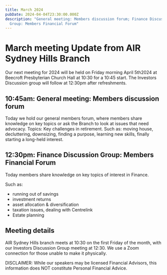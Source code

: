 ```yaml
---
title: March 2024
pubDate: 2024-04-04T23:30:00.000Z
description: "General meeting: Members discussion forum; Finance Discussion
  Group: Members Financial Forum"
---
```

# March meeting Update from AIR Sydney Hills Branch

Our next meeting for 2024 will be held on Friday morning April 5th2024 at Beecroft Presbyterian Church Hall at 10:30 for a 10:45 start. The Investors Discussion group will follow at 12:30pm after refreshments.

## 10:45am: General meeting: Members discussion forum

Today we hold our general members forum, where members share knowledge on key topics or ask the Branch to look at issues that need advocacy. Topics: Key challenges in retirement. Such as: moving house, decluttering, downsizing, finding a purpose, learning new skills, finally starting a long-held interest. 


## 12:30pm: Finance Discussion Group: Members Financial Forum

Today members share knowledge on key topics of interest in Finance. 

Such as:

* running out of savings
* investment returns
* asset allocation & diversification
* taxation issues, dealing with Centrelink
* Estate planning

## Meeting details 

AIR Sydney Hills branch meets at 10:30 on the first Friday of the month, with our Investors Discussion Group meeting at 12:30. We use a Zoom connection for those unable to make it physically.
 
DISCLAIMER: While our speakers may be licensed Financial Advisors, this information does NOT constitute Personal Financial Advice.
